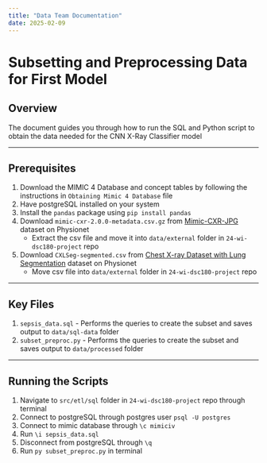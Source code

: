 ```yaml
---
title: "Data Team Documentation"
date: 2025-02-09
---
```


# Subsetting and Preprocessing Data for First Model

## Overview
The document guides you through how to run the SQL and Python script to obtain the data needed for the CNN X-Ray Classifier model

---

## Prerequisites

1. Download the MIMIC 4 Database and concept tables by following the instructions in `Obtaining Mimic 4 Database` file
2. Have postgreSQL installed on your system
3. Install the `pandas` package using `pip install pandas`
4. Download `mimic-cxr-2.0.0-metadata.csv.gz` from [Mimic-CXR-JPG](https://physionet.org/content/mimic-cxr-jpg/2.1.0/) dataset on Physionet
    - Extract the csv file and move it into `data/external` folder in `24-wi-dsc180-project` repo
5. Download `CXLSeg-segmented.csv` from [Chest X-ray Dataset with Lung Segmentation](https://physionet.org/content/chest-x-ray-segmentation/1.0.0/) dataset on Physionet
    - Move csv file into `data/external` folder in `24-wi-dsc180-project` repo

---

## Key Files
1. `sepsis_data.sql` - Performs the queries to create the subset and saves output to `data/sql-data` folder
2. `subset_preproc.py` - Performs the queries to create the subset and saves output to `data/processed` folder

---

## Running the Scripts

1. Navigate to `src/etl/sql` folder in `24-wi-dsc180-project` repo through terminal
2. Connect to postgreSQL through postgres user `psql -U postgres`
3. Connect to mimic database through `\c mimiciv`
4. Run `\i sepsis_data.sql`
5. Disconnect from postgreSQL through `\q`
2. Run `py subset_preproc.py` in terminal 
